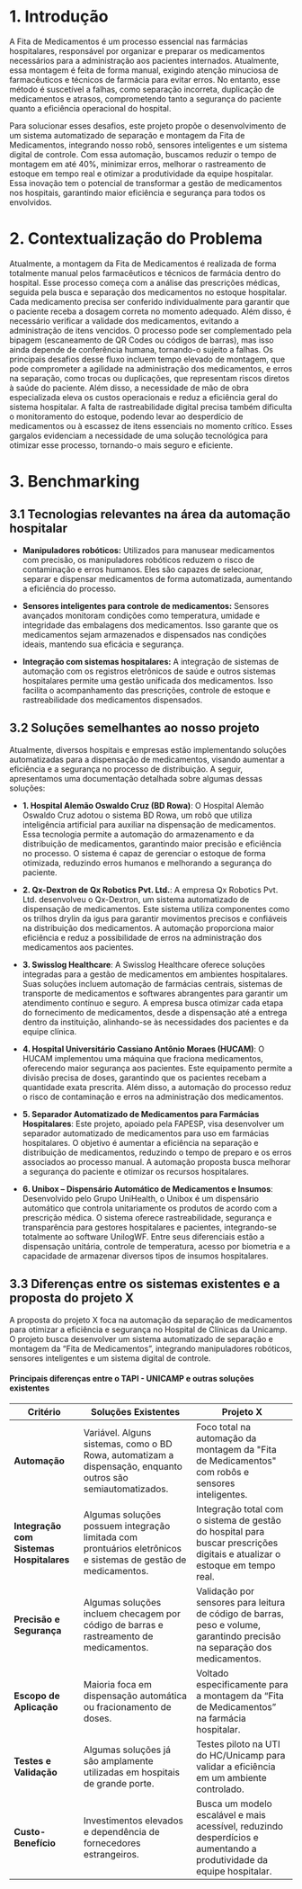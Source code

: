 
 # 1. Introdução
A Fita de Medicamentos é um processo essencial nas farmácias hospitalares, responsável por organizar e preparar os medicamentos necessários para a administração aos pacientes internados. Atualmente, essa montagem é feita de forma manual, exigindo atenção minuciosa de farmacêuticos e técnicos de farmácia para evitar erros. No entanto, esse método é suscetível a falhas, como separação incorreta, duplicação de medicamentos e atrasos, comprometendo tanto a segurança do paciente quanto a eficiência operacional do hospital.

Para solucionar esses desafios, este projeto propõe o desenvolvimento de um sistema automatizado de separação e montagem da Fita de Medicamentos, integrando nosso robô, sensores inteligentes e um sistema digital de controle. Com essa automação, buscamos reduzir o tempo de montagem em até 40%, minimizar erros, melhorar o rastreamento de estoque em tempo real e otimizar a produtividade da equipe hospitalar. Essa inovação tem o potencial de transformar a gestão de medicamentos nos hospitais, garantindo maior eficiência e segurança para todos os envolvidos.

# 2. Contextualização do Problema
Atualmente, a montagem da Fita de Medicamentos é realizada de forma totalmente manual pelos farmacêuticos e técnicos de farmácia dentro do hospital. Esse processo começa com a análise das prescrições médicas, seguida pela busca e separação dos medicamentos no estoque hospitalar. Cada medicamento precisa ser conferido individualmente para garantir que o paciente receba a dosagem correta no momento adequado. Além disso, é necessário verificar a validade dos medicamentos, evitando a administração de itens vencidos. O processo pode ser complementado pela bipagem (escaneamento de QR Codes ou códigos de barras), mas isso ainda depende de conferência humana, tornando-o sujeito a falhas.
Os principais desafios desse fluxo incluem tempo elevado de montagem, que pode comprometer a agilidade na administração dos medicamentos, e erros na separação, como trocas ou duplicações, que representam riscos diretos à saúde do paciente. Além disso, a necessidade de mão de obra especializada eleva os custos operacionais e reduz a eficiência geral do sistema hospitalar. A falta de rastreabilidade digital precisa também dificulta o monitoramento do estoque, podendo levar ao desperdício de medicamentos ou à escassez de itens essenciais no momento crítico. Esses gargalos evidenciam a necessidade de uma solução tecnológica para otimizar esse processo, tornando-o mais seguro e eficiente.

# 3. Benchmarking

## 3.1 Tecnologias relevantes na área da automação hospitalar

* **Manipuladores robóticos:** Utilizados para manusear medicamentos com precisão, os manipuladores robóticos reduzem o risco de contaminação e erros humanos. Eles são capazes de selecionar, separar e dispensar medicamentos de forma automatizada, aumentando a eficiência do processo.

* **Sensores inteligentes para controle de medicamentos:** Sensores avançados monitoram condições como temperatura, umidade e integridade das embalagens dos medicamentos. Isso garante que os medicamentos sejam armazenados e dispensados nas condições ideais, mantendo sua eficácia e segurança.

* **Integração com sistemas hospitalares:** A integração de sistemas de automação com os registros eletrônicos de saúde e outros sistemas hospitalares permite uma gestão unificada dos medicamentos. Isso facilita o acompanhamento das prescrições, controle de estoque e rastreabilidade dos medicamentos dispensados.

## 3.2 Soluções semelhantes ao nosso projeto
Atualmente, diversos hospitais e empresas estão implementando soluções automatizadas para a dispensação de medicamentos, visando aumentar a eficiência e a segurança no processo de distribuição. A seguir, apresentamos uma documentação detalhada sobre algumas dessas soluções:

* **1. Hospital Alemão Oswaldo Cruz (BD Rowa)**: O Hospital Alemão Oswaldo Cruz adotou o sistema BD Rowa, um robô que utiliza inteligência artificial para auxiliar na dispensação de medicamentos. Essa tecnologia permite a automação do armazenamento e da distribuição de medicamentos, garantindo maior precisão e eficiência no processo. O sistema é capaz de gerenciar o estoque de forma otimizada, reduzindo erros humanos e melhorando a segurança do paciente.

* **2. Qx-Dextron de Qx Robotics Pvt. Ltd.**: A empresa Qx Robotics Pvt. Ltd. desenvolveu o Qx-Dextron, um sistema automatizado de dispensação de medicamentos. Este sistema utiliza componentes como os trilhos drylin da igus para garantir movimentos precisos e confiáveis na distribuição dos medicamentos. A automação proporciona maior eficiência e reduz a possibilidade de erros na administração dos medicamentos aos pacientes.

* **3. Swisslog Healthcare**: A Swisslog Healthcare oferece soluções integradas para a gestão de medicamentos em ambientes hospitalares. Suas soluções incluem automação de farmácias centrais, sistemas de transporte de medicamentos e softwares abrangentes para garantir um atendimento contínuo e seguro. A empresa busca otimizar cada etapa do fornecimento de medicamentos, desde a dispensação até a entrega dentro da instituição, alinhando-se às necessidades dos pacientes e da equipe clínica.

* **4. Hospital Universitário Cassiano Antônio Moraes (HUCAM)**: O HUCAM implementou uma máquina que fraciona medicamentos, oferecendo maior segurança aos pacientes. Este equipamento permite a divisão precisa de doses, garantindo que os pacientes recebam a quantidade exata prescrita. Além disso, a automação do processo reduz o risco de contaminação e erros na administração dos medicamentos.

* **5. Separador Automatizado de Medicamentos para Farmácias Hospitalares**: Este projeto, apoiado pela FAPESP, visa desenvolver um separador automatizado de medicamentos para uso em farmácias hospitalares. O objetivo é aumentar a eficiência na separação e distribuição de medicamentos, reduzindo o tempo de preparo e os erros associados ao processo manual. A automação proposta busca melhorar a segurança do paciente e otimizar os recursos hospitalares.

* **6. Unibox – Dispensário Automático de Medicamentos e Insumos**: Desenvolvido pelo Grupo UniHealth, o Unibox é um dispensário automático que controla unitariamente os produtos de acordo com a prescrição médica. O sistema oferece rastreabilidade, segurança e transparência para gestores hospitalares e pacientes, integrando-se totalmente ao software UnilogWF. Entre seus diferenciais estão a dispensação unitária, controle de temperatura, acesso por biometria e a capacidade de armazenar diversos tipos de insumos hospitalares.

## 3.3 Diferenças entre os sistemas existentes e a proposta do projeto X

A proposta do projeto X foca na automação da separação de medicamentos para otimizar a eficiência e segurança no Hospital de Clínicas da Unicamp. O projeto busca desenvolver um sistema automatizado de separação e montagem da “Fita de Medicamentos”, integrando manipuladores robóticos, sensores inteligentes e um sistema digital de controle.

#### **Principais diferenças entre o TAPI - UNICAMP e outras soluções existentes**
| **Critério** | **Soluções Existentes** | **Projeto X** |
|-------------|-----------------------|--------------------|
| **Automação** | Variável. Alguns sistemas, como o BD Rowa, automatizam a dispensação, enquanto outros são semiautomatizados. | Foco total na automação da montagem da "Fita de Medicamentos" com robôs e sensores inteligentes. |
| **Integração com Sistemas Hospitalares** | Algumas soluções possuem integração limitada com prontuários eletrônicos e sistemas de gestão de medicamentos. | Integração total com o sistema de gestão do hospital para buscar prescrições digitais e atualizar o estoque em tempo real. |
| **Precisão e Segurança** | Algumas soluções incluem checagem por código de barras e rastreamento de medicamentos. | Validação por sensores para leitura de código de barras, peso e volume, garantindo precisão na separação dos medicamentos. |
| **Escopo de Aplicação** | Maioria foca em dispensação automática ou fracionamento de doses. | Voltado especificamente para a montagem da “Fita de Medicamentos” na farmácia hospitalar. |
| **Testes e Validação** | Algumas soluções já são amplamente utilizadas em hospitais de grande porte. | Testes piloto na UTI do HC/Unicamp para validar a eficiência em um ambiente controlado. |
| **Custo-Benefício** | Investimentos elevados e dependência de fornecedores estrangeiros. | Busca um modelo escalável e mais acessível, reduzindo desperdícios e aumentando a produtividade da equipe hospitalar. |